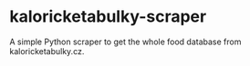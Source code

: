 # kaloricketabulky-scraper
A simple Python scraper to get the whole food database from kaloricketabulky.cz.
